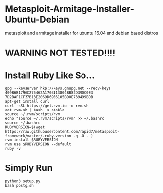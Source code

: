 # Metasploit-Armitage-Installer-Ubuntu-Debian
metasploit and armitage installer for ubuntu 16.04 and debian based distros
# WARNING NOT TESTED!!!!

# Install Ruby Like So...
    gpg --keyserver hkp://keys.gnupg.net --recv-keys 409B6B1796C275462A1703113804BB82D39DC0E3 7D2BAF1CF37B13E2069D6956105BD0E739499BDB
    apt-get install curl
    curl -sSL https://get.rvm.io -o rvm.sh
    cat rvm.sh | bash -s stable
    source ~/.rvm/scripts/rvm
    echo "source ~/.rvm/scripts/rvm" >> ~/.bashrc
    source ~/.bashrc
    RUBYVERSION=$(wget https://raw.githubusercontent.com/rapid7/metasploit-framework/master/.ruby-version -q -O - )
    rvm install $RUBYVERSION
    rvm use $RUBYVERSION --default
    ruby -v
    
# Simply Run
    python3 setup.py
    bash postg.sh
